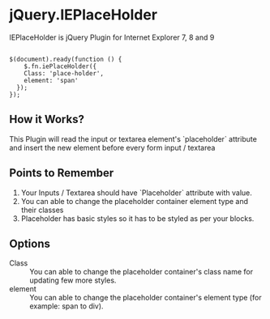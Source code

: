jQuery.IEPlaceHolder
====================

IEPlaceHolder is jQuery Plugin for Internet Explorer 7, 8 and 9

<code>
$(document).ready(function () {
	$.fn.iePlaceHolder({
    Class: 'place-holder',
    element: 'span'
  });
});
</code>

<h2>How it Works?</h2>
<p>This Plugin will read the input or textarea element's `placeholder` attribute and insert the new element before every form input / textarea</p>

<h2>Points to Remember</h2>
<p>
<ol>
 <li>Your Inputs / Textarea should have `Placeholder` attribute with value.</li>
 <li>You can able to change the placeholder container element type and their classes</li>
 <li>Placeholder has basic styles so it has to be styled as per your blocks.</li>
</ol>
</p>

<h2>Options</h2>
<dl>
  <dt>Class</dt>
    <dd>You can able to change the placeholder container's class name for updating few more styles.</dd>
  <dt>element</dt>
    <dd>You can able to change the placeholder container's element type (for example: span to div).</dd>
</dl>
